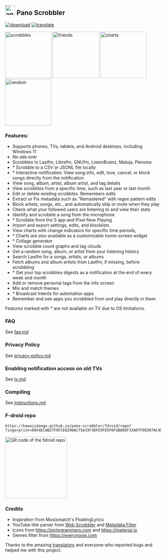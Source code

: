 ## <img src="app/src/main/play/listings/en-US/icon/icon.png" alt="app icon" width="32"/> Pano Scrobbler

[play-store]: shields/play-store.svg

[play-store-link]: https://play.google.com/store/apps/details?id=com.arn.scrobble

[ko-fi]: shields/ko-fi.svg

[ko-fi-link]: https://ko-fi.com/kawaiiDango

[crowdin]: shields/crowdin.svg

[crowdin-link]: https://crowdin.com/project/pscrobbler

[![download][play-store]][play-store-link] [![translate][crowdin]][crowdin-link]

<img src="https://i.imgur.com/pgETfhc.png" alt="scrobbles" width="150"/> <img src="https://i.imgur.com/Q7yPi2z.png" alt="friends" width="150"/> <img src="https://i.imgur.com/MUhcyBw.png" alt="charts" width="150"/> <img src="https://i.imgur.com/aikbtGR.png" alt="random" width="150"/>

### Features:

- Supports phones, TVs, tablets, and Android desktops, including Windows 11
- No ads ever
- Scrobbles to Lastfm, Librefm, GNUfm, ListenBrainz, Maloja, Pleroma
- \* Scrobble to a CSV or JSONL file locally
- \* Interactive notification: View song info, edit, love, cancel, or block songs directly from the
  notification
- View song, album, artist, album artist, and tag details
- View scrobbles from a specific time, such as last year or last month
- Edit or delete existing scrobbles. Remembers edits
- Extract or Fix metadata such as "Remastered" with regex pattern edits
- Block artists, songs, etc., and automatically skip or mute when they play
- Check what your followed users are listening to and view their stats
- Identify and scrobble a song from the microphone
- \* Scrobble from the S app and Pixel Now Playing
- Import and export settings, edits, and blocklists
- View charts with change indicators for specific time periods,
- \* Charts are also available as a customizable home-screen widget
- \* Collage generator
- View scrobble count graphs and tag clouds
- Get a random song, album, or artist from your listening history
- Search Lastfm for a songs, artists, or albums
- Fetch albums and album artists from Lastfm, if missing, before scrobbling
- \* Get your top scrobbles digests as a notification at the end of every week and month
- Add or remove personal tags from the info screen
- Mix and match themes
- \* Broadcast Intents for automation apps
- Remember and see apps you scrobbled from and play directly in them

Features marked with * are not available on TV due to OS limitations.

### FAQ

See [faq.md](faq.md)

### Privacy Policy

See [privacy-policy.md](privacy-policy.md)

### Enabling notification access on old TVs

See [tv.md](tv.md)

### Compiling

See [instructions.md](instructions.md)

### F-droid repo
```
https://kawaiidango.github.io/pano-scrobbler/fdroid/repo?fingerprint=9954ECAB27F9FCE8290AC75A33F3DFE9FE5F6F5B8E6F33AD7F98307AC4D487BA
```

<img src="https://kawaiidango.github.io/pano-scrobbler/fdroid/repo/index.png" alt="QR code of the fdroid repo" width="200"/>


### Credits
- Inspiration from Musixmatch's FloatingLyrics
- YouTube title parser from [Web Scrobbler](https://github.com/web-scrobbler/web-scrobbler) and [Metadata Filter](https://github.com/web-scrobbler/metadata-filter)
- Icons from https://pictogrammers.com and https://material.io
- Genres filter from https://everynoise.com

Thanks to the amazing [translators](app/src/main/res/raw/crowdin_members.txt) and everyone who
reported bugs and helped me with this project.
